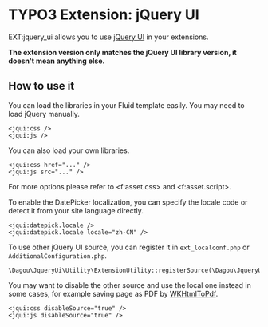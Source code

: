 # TYPO3 Extension: jQuery UI

EXT:jquery_ui allows you to use [jQuery UI](https://jqueryui.com/) in your extensions.

**The extension version only matches the jQuery UI library version, it doesn't mean anything else.**

## How to use it
You can load the libraries in your Fluid template easily.  You may need to load jQuery manually.

    <jqui:css />
    <jqui:js />

You can also load your own libraries.

    <jqui:css href="..." />
    <jqui:js src="..." />

For more options please refer to &lt;f:asset.css&gt; and &lt;f:asset.script&gt;.
    
To enable the DatePicker localization, you can specify the locale code or detect it from your site language directly.

    <jqui:datepick.locale />
    <jqui:datepick.locale locale="zh-CN" />

To use other jQuery UI source, you can register it in `ext_localconf.php` or `AdditionalConfiguration.php`.

    \Dagou\JqueryUi\Utility\ExtensionUtility::registerSource(\Dagou\JqueryUi\Source\StackPath::class);

You may want to disable the other source and use the local one instead in some cases, for example saving page as PDF by [WKHtmlToPdf](https://wkhtmltopdf.org/).

    <jqui:css disableSource="true" />
    <jqui:js disableSource="true" />